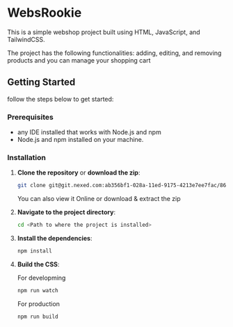 # WebsRookie

This is a simple webshop project built using HTML, JavaScript, and TailwindCSS. 

The project has the following functionalities: adding, editing, and removing products and you can manage your shopping cart

## Getting Started

follow the steps below to get started:

### Prerequisites
- any IDE installed that works with Node.js and npm
- Node.js and npm installed on your machine.

### Installation

1. **Clone the repository** or **download the zip**:

   ```bash
   git clone git@git.nexed.com:ab356bf1-028a-11ed-9175-4213e7ee7fac/864831bf-2ad0-4573-881f-e3b4d5bdfabe/The-Webshop-9e870400-09524d51.git
   ```

   You can also view it Online or download & extract the zip

2. **Navigate to the project directory**:

   ```bash
   cd <Path to where the project is installed>
   ```

3. **Install the dependencies**:

   ```bash
   npm install
   ```

4. **Build the CSS**:

   For developming

   ```bash
   npm run watch
   ```

   For production

   ```bash
   npm run build
   ```
